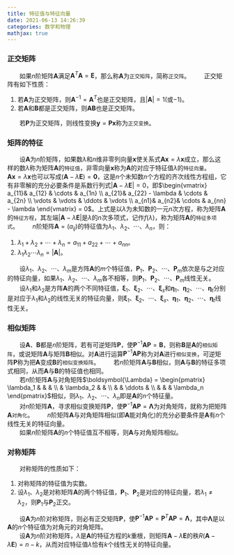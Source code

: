 ```yaml
---
title: 特征值与特征向量
date: 2021-06-13 14:26:39
categories: 数学和物理
mathjax: true
---
```

### 正交矩阵

&emsp;&emsp;如果$n$阶矩阵$\mathbf{A}$满足$\mathbf{A}^{T} \mathbf{A} = \mathbf{E}$，那么称$\mathbf{A}$为`正交矩阵`，简称`正交阵`。<!--more-->
&emsp;&emsp;正交矩阵有如下性质：

1. 若$\mathbf{A}$为正交矩阵，则$\mathbf{A}^{-1} = \mathbf{A}^{T}$也是正交矩阵，且$|\mathbf{A}| = 1$(或$-1$)。
2. 若$\mathbf{A}$和$\mathbf{B}$都是正交矩阵，则$\mathbf{AB}$也是正交矩阵。

&emsp;&emsp;若$\mathbf{P}$为正交矩阵，则线性变换$\mathbf{y} = \mathbf{P} \mathbf{x}$称为`正交变换`。

### 矩阵的特征

&emsp;&emsp;设$\mathbf{A}$为$n$阶矩阵，如果数$\lambda$和$n$维非零列向量$\mathbf{x}$使关系式$\mathbf{Ax} = \lambda \mathbf{x}$成立，那么这样的数$\lambda$称为矩阵$\mathbf{A}$的`特征值`，非零向量$\mathbf{x}$称为$\mathbf{A}$的对应于特征值$\lambda$的`特征向量`。
&emsp;&emsp;$\mathbf{Ax} = \lambda \mathbf{x}$也可以写成$(\mathbf{A} - \lambda \mathbf{E}) = \mathbf{0}$，这是$n$个未知数$n$个方程的齐次线性方程组，它有非零解的充分必要条件是系数行列式$|\mathbf{A} - \lambda \mathbf{E}| = 0$，即$\begin{vmatrix} a_{11}& a_{12} & \cdots & a_{1n} \\ a_{21}& a_{22} - \lambda & \cdots & a_{2n} \\ \vdots & \vdots & \ddots & \vdots \\ a_{n1}& a_{n2}& \cdots & a_{nn} - \lambda \end{vmatrix} = 0$。上式是以$\lambda$为未知数的一元$n$次方程，称为矩阵$\mathbf{A}$的`特征方程`，其左端$|\mathbf{A} - \lambda \mathbf{E}|$是$\lambda$的$n$次多项式，记作$f(\lambda)$，称为矩阵$\mathbf{A}$的`特征多项式`。
&emsp;&emsp;$n$阶矩阵$\mathbf{A} = (a_{ij})$的特征值为$\lambda_1$、$\lambda_2$、$\cdots$、$\lambda_n$，则：

1. $\lambda_1 + \lambda_2 + \cdots + \lambda_n = a_{11} + a_{22} + \cdots + a_{nn}$。
2. $\lambda_1 \lambda_2 \cdots \lambda_n = |\mathbf{A}|$。

&emsp;&emsp;设$\lambda_1$、$\lambda_2$、$\cdots$、$\lambda_m$是方阵$\mathbf{A}$的$m$个特征值，$\mathbf{P}_1$、$\mathbf{P}_2$、$\cdots$、$\mathbf{P}_m$依次是与之对应的特征向量，如果$\lambda_1$、$\lambda_2$、$\cdots$、$\lambda_m$各不相等，则$\mathbf{P}_1$、$\mathbf{P}_2$、$\cdots$、$\mathbf{P}_m$线性无关。<br>
&emsp;&emsp;设$\lambda_1$和$\lambda_2$是方阵$\mathbf{A}$的两个不同特征值，$\boldsymbol{\xi}_1$、$\boldsymbol{\xi}_2$、$\cdots$、$\boldsymbol{\xi}_s$和$\boldsymbol{\eta}_1$、$\boldsymbol{\eta}_2$、$\cdots$、$\boldsymbol{\eta}_t$分别是对应于$\lambda_1$和$\lambda_2$的线性无关的特征向量，则$\boldsymbol{\xi}_1$、$\boldsymbol{\xi}_2$、$\cdots$、$\boldsymbol{\xi}_s$、$\boldsymbol{\eta}_1$、$\boldsymbol{\eta}_2$、$\cdots$、$\boldsymbol{\eta}_t$线性无关。

### 相似矩阵

&emsp;&emsp;设$\mathbf{A}$、$\mathbf{B}$都是$n$阶矩阵，若有可逆矩阵$\mathbf{P}$，使$\mathbf{P}^{-1}\mathbf{A}\mathbf{P} = \mathbf{B}$，则称$\mathbf{B}$是$\mathbf{A}$的`相似矩阵`，或说矩阵$\mathbf{A}$与矩阵$\mathbf{B}$相似。对$\mathbf{A}$进行运算$\mathbf{P}^{-1}\mathbf{A}\mathbf{P}$称为对$\mathbf{A}$进行`相似变换`，可逆矩阵$\mathbf{P}$称为把$\mathbf{A}$变成$\mathbf{B}$的`相似变换矩阵`。
&emsp;&emsp;若$n$阶矩阵$\mathbf{A}$与$\mathbf{B}$相似，则$\mathbf{A}$与$\mathbf{B}$的特征多项式相同，从而$\mathbf{A}$与$\mathbf{B}$的特征值也相同。<br>
&emsp;&emsp;若$n$阶矩阵$\mathbf{A}$与对角矩阵$\boldsymbol{\Lambda} = \begin{pmatrix} \lambda_1 & & & \\ & \lambda_2 & & \\ & & \ddots & \\ & & & \lambda_n \end{pmatrix}$相似，则$\lambda_1$、$\lambda_2$、$\cdots$、$\lambda_n$即是$\mathbf{A}$的$n$个特征量。<br>
&emsp;&emsp;对$n$阶矩阵$\mathbf{A}$，寻求相似变换矩阵$\mathbf{P}$，使$\mathbf{P}^{-1}\mathbf{A}\mathbf{P} = \boldsymbol{\Lambda}$为对角矩阵，就称为把矩阵$\mathbf{A}$`对角化`。
&emsp;&emsp;$n$阶矩阵$\mathbf{A}$与对角矩阵相似(即$\mathbf{A}$能对角化)的充分必要条件是$\mathbf{A}$有$n$个线性无关的特征向量。<br>
&emsp;&emsp;如果$n$阶矩阵$\mathbf{A}$的$n$个特征值互不相等，则$\mathbf{A}$与对角矩阵相似。

### 对称矩阵

&emsp;&emsp;对称矩阵的性质如下：

1. 对称矩阵的特征值为实数。
2. 设$\lambda_1$、$\lambda_2$是对称矩阵$\mathbf{A}$的两个特征值，$\mathbf{P}_1$、$\mathbf{P}_2$是对应的特征向量，若$\lambda_1 \neq \lambda_2$，则$\mathbf{P}_1$与$\mathbf{P}_2$正交。

&emsp;&emsp;设$\mathbf{A}$为$n$阶对称矩阵，则必有正交矩阵$\mathbf{P}$，使$\mathbf{P}^{-1}\mathbf{A}\mathbf{P} = \mathbf{P}^{T}\mathbf{A}\mathbf{P} = \boldsymbol{\Lambda}$，其中$\boldsymbol{\Lambda}$是以$\mathbf{A}$的$n$个特征值为对角元的对角矩阵。<br>
&emsp;&emsp;设$\mathbf{A}$为$n$阶对称矩阵，$\lambda$是$\mathbf{A}$的特征方程的$k$重根，则矩阵$\mathbf{A} - \lambda \mathbf{E}$的秩$R(\mathbf{A} - \lambda \mathbf{E}) = n - k$，从而对应特征值$\lambda$恰有$k$个线性无关的特征向量。